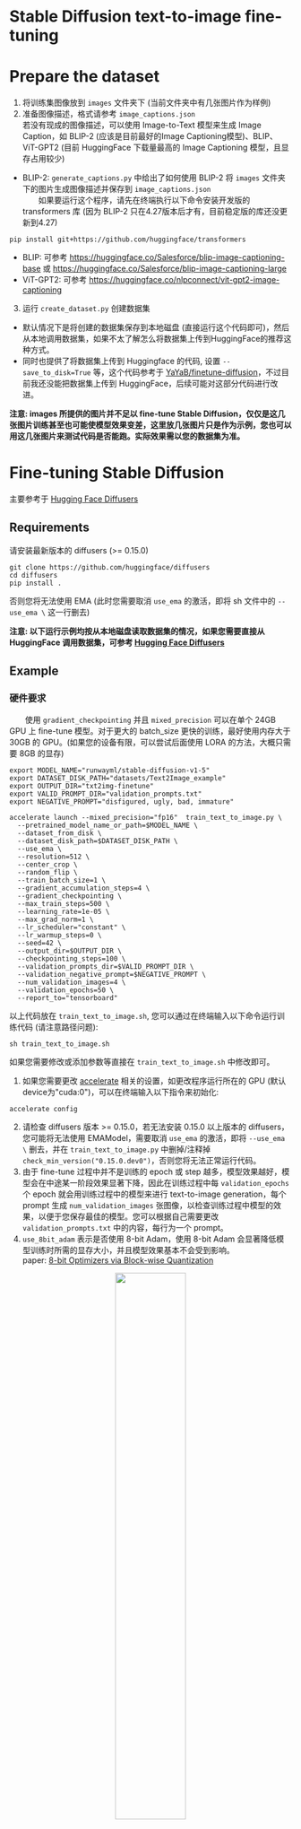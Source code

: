 # Stable Diffusion text-to-image fine-tuning

# **Prepare the dataset**

1. 将训练集图像放到 `images` 文件夹下 (当前文件夹中有几张图片作为样例)
2. 准备图像描述，格式请参考 `image_captions.json`  
若没有现成的图像描述，可以使用 Image-to-Text 模型来生成 Image Caption，如 BLIP-2 (应该是目前最好的Image Captioning模型)、BLIP、ViT-GPT2 (目前 HuggingFace 下载量最高的 Image Captioning 模型，且显存占用较少)  
- BLIP-2: `generate_captions.py` 中给出了如何使用 BLIP-2 将 `images` 文件夹下的图片生成图像描述并保存到 `image_captions.json`  
&emsp;&emsp;如果要运行这个程序，请先在终端执行以下命令安装开发版的 transformers 库 (因为 BLIP-2 只在4.27版本后才有，目前稳定版的库还没更新到4.27)  
```
pip install git+https://github.com/huggingface/transformers
``` 
- BLIP: 可参考 https://huggingface.co/Salesforce/blip-image-captioning-base 或 https://huggingface.co/Salesforce/blip-image-captioning-large
- ViT-GPT2: 可参考 https://huggingface.co/nlpconnect/vit-gpt2-image-captioning
3. 运行 `create_dataset.py` 创建数据集  
- 默认情况下是将创建的数据集保存到本地磁盘 (直接运行这个代码即可)，然后从本地调用数据集，如果不太了解怎么将数据集上传到HuggingFace的推荐这种方式。  
- 同时也提供了将数据集上传到 Huggingface 的代码, 设置 `--save_to_disk=True` 等，这个代码参考于 [YaYaB/finetune-diffusion](https://github.com/YaYaB/finetune-diffusion)，不过目前我还没能把数据集上传到 HuggingFace，后续可能对这部分代码进行改进。

**注意: images 所提供的图片并不足以 fine-tune Stable Diffusion，仅仅是这几张图片训练甚至也可能使模型效果变差，这里放几张图片只是作为示例，您也可以用这几张图片来测试代码是否能跑。实际效果需以您的数据集为准。**

# **Fine-tuning Stable Diffusion**

主要参考于 [Hugging Face Diffusers](https://github.com/huggingface/diffusers/tree/main/examples/text_to_image)

## Requirements

请安装最新版本的 diffusers (>= 0.15.0)
```
git clone https://github.com/huggingface/diffusers
cd diffusers
pip install .
```
否则您将无法使用 EMA (此时您需要取消 `use_ema` 的激活，即将 sh 文件中的 `--use_ema \` 这一行删去)

**注意: 以下运行示例均按从本地磁盘读取数据集的情况，如果您需要直接从 HuggingFace 调用数据集，可参考 [Hugging Face Diffusers](https://github.com/huggingface/diffusers/tree/main/examples/text_to_image)**

## **Example**

### 硬件要求

&emsp;&emsp;使用 `gradient_checkpointing` 并且 `mixed_precision` 可以在单个 24GB GPU 上 fine-tune 模型。对于更大的 batch_size 更快的训练，最好使用内存大于 30GB 的 GPU。(如果您的设备有限，可以尝试后面使用 LORA 的方法，大概只需要 8GB 的显存)

```
export MODEL_NAME="runwayml/stable-diffusion-v1-5"
export DATASET_DISK_PATH="datasets/Text2Image_example"
export OUTPUT_DIR="txt2img-finetune"
export VALID_PROMPT_DIR="validation_prompts.txt"
export NEGATIVE_PROMPT="disfigured, ugly, bad, immature"

accelerate launch --mixed_precision="fp16"  train_text_to_image.py \
  --pretrained_model_name_or_path=$MODEL_NAME \
  --dataset_from_disk \
  --dataset_disk_path=$DATASET_DISK_PATH \
  --use_ema \
  --resolution=512 \
  --center_crop \
  --random_flip \
  --train_batch_size=1 \
  --gradient_accumulation_steps=4 \
  --gradient_checkpointing \
  --max_train_steps=500 \
  --learning_rate=1e-05 \
  --max_grad_norm=1 \
  --lr_scheduler="constant" \
  --lr_warmup_steps=0 \
  --seed=42 \
  --output_dir=$OUTPUT_DIR \
  --checkpointing_steps=100 \
  --validation_prompts_dir=$VALID_PROMPT_DIR \
  --validation_negative_prompt=$NEGATIVE_PROMPT \
  --num_validation_images=4 \
  --validation_epochs=50 \
  --report_to="tensorboard"
```

以上代码放在 `train_text_to_image.sh`, 您可以通过在终端输入以下命令运行训练代码 (请注意路径问题):   
```
sh train_text_to_image.sh
``` 
如果您需要修改或添加参数等直接在 `train_text_to_image.sh` 中修改即可。  

1. 如果您需要更改 [accelerate](https://huggingface.co/docs/accelerate/v0.16.0/en/index) 相关的设置，如更改程序运行所在的 GPU (默认device为"cuda:0")，可以在终端输入以下指令来初始化:
```
accelerate config
```
2. 请检查 diffusers 版本 >= 0.15.0，若无法安装 0.15.0 以上版本的 diffusers，您可能将无法使用 EMAModel，需要取消 `use_ema` 的激活，即将   `--use_ema \` 删去，并在 `train_text_to_image.py` 中删掉/注释掉 `check_min_version("0.15.0.dev0")`，否则您将无法正常运行代码。
3. 由于 fine-tune 过程中并不是训练的 epoch 或 step 越多，模型效果越好，模型会在中途某一阶段效果显著下降，因此在训练过程中每 `validation_epochs` 个 epoch 就会用训练过程中的模型来进行 text-to-image generation，每个 prompt 生成 `num_validation_images` 张图像，以检查训练过程中模型的效果，以便于您保存最佳的模型。您可以根据自己需要更改 `validation_prompts.txt` 中的内容，每行为一个 prompt。
4. `use_8bit_adam` 表示是否使用 8-bit Adam，使用 8-bit Adam 会显著降低模型训练时所需的显存大小，并且模型效果基本不会受到影响。  
paper: [8-bit Optimizers via Block-wise Quantization](https://arxiv.org/abs/2110.02861#)  
<div align=center><img src="https://github.com/friedrichor/Text-to-Image-Summary/blob/main/photos_for_readme/8-bit_Adam.png" width="50%"></div>  

5. `validation_negative_prompt` 表示推理时所使用的 `negative_prompt`，可参考 [How to use negative prompts?](https://stable-diffusion-art.com/how-to-use-negative-prompts/) 和 [How does negative prompt work?](https://stable-diffusion-art.com/how-negative-prompt-work/)。如果您不需要该参数，将其设定为 None(default) 即可。 
6. `report_to` 默认设置为 "tensorboard"，您可以通过在终端输入  
```
tensorboard --logdir=text2image/txt2img-finetune-lora/logs
```
来查看训练过程中生成的图像，其中 `logdir=` 后面接的是您将 logs 保存的路径  

### **Inference**

&emsp;&emsp;您可以通过 `inference.ipynb` 来进行 inference，生成的图片保存在 `results` 文件夹。   
&emsp;&emsp;如果 inference 的图像出现一些颜色伪影，是噪声残留所导致的，可以通过运行更多的推理步骤 (num_inference_steps) 优化其中的一些细节。


## **Train with LORA**

Low-Rank Adaption of Large Language Models was first introduced by Microsoft in [LoRA: Low-Rank Adaptation of Large Language Models](https://arxiv.org/abs/2106.09685) by *Edward J. Hu, Yelong Shen, Phillip Wallis, Zeyuan Allen-Zhu, Yuanzhi Li, Shean Wang, Lu Wang, Weizhu Chen*.

In a nutshell, LoRA allows adapting pretrained models by adding pairs of rank-decomposition matrices to existing weights and **only** training those newly added weights. This has a couple of advantages:

- Previous pretrained weights are kept frozen so that model is not prone to [catastrophic forgetting](https://www.pnas.org/doi/10.1073/pnas.1611835114).
- Rank-decomposition matrices have significantly fewer parameters than original model, which means that trained LoRA weights are easily portable.
- LoRA attention layers allow to control to which extent the model is adapted toward new training images via a `scale` parameter.

[cloneofsimo](https://github.com/cloneofsimo) was the first to try out LoRA training for Stable Diffusion in the popular [lora](https://github.com/cloneofsimo/lora) GitHub repository.

With LoRA, it's possible to fine-tune Stable Diffusion on a custom image-caption pair dataset on consumer GPUs like Tesla T4, Tesla V100.

&emsp;&emsp;关于 LORA 的其他介绍，可以参考 HuggingFace 文档 https://huggingface.co/docs/diffusers/v0.14.0/en/training/lora  
&emsp;&emsp;使用 LORA 训练时显存占用大大减小 (正常的 fine-tune 运行时大概需要 26G显存左右，使用 LORA 后大概只需要 8G 显存)，并且最终保存的模型也很小 (只有几M，比原先的模型大小小了几个数量级)，并且训练速度更快。


### **Running**

```
export MODEL_NAME="runwayml/stable-diffusion-v1-5"
export DATASET_DISK_PATH="datasets/Text2Image_example"
export OUTPUT_DIR="txt2img-finetune-lora"
export VALID_PROMPT_DIR="validation_prompts.txt"
export NEGATIVE_PROMPT="disfigured, ugly, bad, immature"

accelerate launch --mixed_precision="fp16" train_text_to_image_lora.py \
  --pretrained_model_name_or_path=$MODEL_NAME \
  --dataset_from_disk \
  --dataset_disk_path=$DATASET_DISK_PATH \
  --resolution=512 \
  --random_flip \
  --train_batch_size=1 \
  --num_train_epochs=100 \
  --max_train_steps=500 \
  --gradient_accumulation_steps=8 \
  --learning_rate=1e-04 \
  --lr_scheduler="constant" \
  --lr_warmup_steps=0 \
  --use_8bit_adam \
  --seed=42 \
  --output_dir=$OUTPUT_DIR \
  --checkpointing_steps=500 \
  --validation_prompts_dir=$VALID_PROMPT_DIR \
  --validation_negative_prompt=$NEGATIVE_PROMPT \
  --num_validation_images=4 \
  --validation_epochs=50 \
  --report_to="tensorboard"
```

以上代码放在 `train_text_to_image_lora.sh`, 您可以通过在终端输入以下命令运行训练代码 (请注意路径问题): 
```
sh train_text_to_image_lora.sh
``` 
如果您需要修改或添加参数等直接在 `train_text_to_image_lora.sh` 中修改即可。

**注意: 如果您使用的是 Stable Diffusion-2 768x768 模型，则将 `resolution` 更改为768**

### **Inference**

&emsp;&emsp;您可以通过 `inference_lora.ipynb` 来进行 inference，训练好的模型默认保存在 `txt2img-finetune-lora/pytorch_lora_weights.bin`，生成的图片保存在 `results` 文件夹。  
&emsp;&emsp;当然您也可以从某个 checkpoint 进行 inference，只需更改 `model_path = "txt2img-finetune-lora/checkpoint-500/pytorch_model.bin"` 即可。   


# Reference
1. [Hugging Face Diffusers](https://github.com/huggingface/diffusers/tree/main/examples/text_to_image)
2. [YaYaB/finetune-diffusion](https://github.com/YaYaB/finetune-diffusion)
